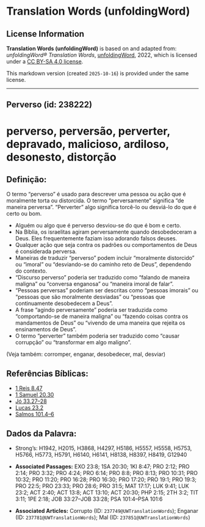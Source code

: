 # Translation Words (unfoldingWord)

## License Information

**Translation Words (unfoldingWord)** is based on and adapted from: _unfoldingWord® Translation Words_, [unfoldingWord](https://unfoldingword.org/utw), 2022, which is licensed under a [CC BY-SA 4.0 license](https://creativecommons.org/licenses/by-sa/4.0/legalcode.en).

This markdown version (created `2025-10-16`) is provided under the same license.



--------------------------------

## Perverso (id: 238222)

perverso, perversão, perverter, depravado, malicioso, ardiloso, desonesto, distorção
====================================================================================

Definição:
----------

O termo “perverso” é usado para descrever uma pessoa ou ação que é moralmente torta ou distorcida. O termo “perversamente” significa “de maneira perversa”. “Perverter” algo significa torcê\-lo ou desviá\-lo do que é certo ou bom.

* Alguém ou algo que é perverso desviou\-se do que é bom e certo.
* Na Bíblia, os israelitas agiram perversamente quando desobedeceram a Deus. Eles frequentemente faziam isso adorando falsos deuses.
* Qualquer ação que seja contra os padrões ou comportamentos de Deus é considerada perversa.
* Maneiras de traduzir “perverso” podem incluir “moralmente distorcido” ou “imoral” ou “desviando\-se do caminho reto de Deus”, dependendo do contexto.
* “Discurso perverso” poderia ser traduzido como “falando de maneira maligna” ou “conversa enganosa” ou “maneira imoral de falar”.
* “Pessoas perversas” poderiam ser descritas como “pessoas imorais” ou “pessoas que são moralmente desviadas” ou “pessoas que continuamente desobedecem a Deus”.
* A frase “agindo perversamente” poderia ser traduzida como “comportando\-se de maneira maligna” ou “fazendo coisas contra os mandamentos de Deus” ou “vivendo de uma maneira que rejeita os ensinamentos de Deus”.
* O termo “perverter” também poderia ser traduzido como “causar corrupção” ou “transformar em algo maligno”.

(Veja também: corromper, enganar, desobedecer, mal, desviar)

Referências Bíblicas:
---------------------

* [1 Reis 8\.47](https://ref.ly/1Kgs8:47)
* [1 Samuel 20\.30](https://ref.ly/1Sam20:30)
* [Jó 33\.27–28](https://ref.ly/Job33:27-Job33:28)
* [Lucas 23\.2](https://ref.ly/Luke23:2)
* [Salmos 101\.4–6](https://ref.ly/Ps101:4-Ps101:6)

Dados da Palavra:
-----------------

* Strong’s: H1942, H2015, H3868, H4297, H5186, H5557, H5558, H5753, H5766, H5773, H5791, H6140, H6141, H8138, H8397, H8419, G12940

* **Associated Passages:** EXO 23:8; 1SA 20:30; 1KI 8:47; PRO 2:12; PRO 2:14; PRO 3:32; PRO 4:24; PRO 6:14; PRO 8:8; PRO 8:13; PRO 10:31; PRO 10:32; PRO 11:20; PRO 16:28; PRO 16:30; PRO 17:20; PRO 19:1; PRO 19:3; PRO 22:5; PRO 23:33; PRO 28:6; PRO 31:5; MAT 17:17; LUK 9:41; LUK 23:2; ACT 2:40; ACT 13:8; ACT 13:10; ACT 20:30; PHP 2:15; 2TH 3:2; TIT 3:11; 1PE 2:18; JOB 33:27–JOB 33:28; PSA 101:4–PSA 101:6
* **Associated Articles:** Corrupto (ID: `237749@UWTranslationWords`); Enganar (ID: `237781@UWTranslationWords`); Mal (ID: `237851@UWTranslationWords`)

